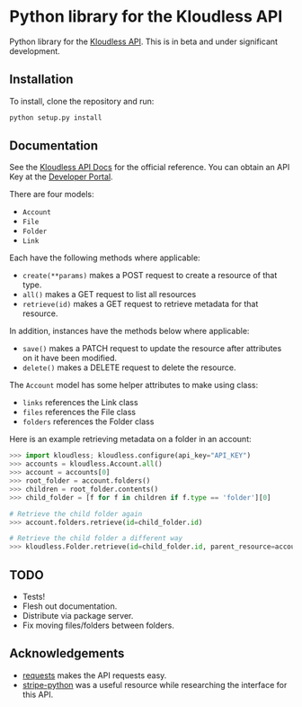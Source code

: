 Python library for the Kloudless API
=====================================

Python library for the [Kloudless API](https://developers.kloudless.com).
This is in beta and under significant development.

## Installation

To install, clone the repository and run:

```bash
python setup.py install
```

## Documentation

See the [Kloudless API Docs](https://developers.kloudless.com/docs) for the official reference.
You can obtain an API Key at the [Developer Portal](https://developers.kloudless.com).

There are four models:

* `Account`
* `File`
* `Folder`
* `Link`
 
Each have the following methods where applicable:

* `create(**params)` makes a POST request to create a resource of that type.
* `all()` makes a GET request to list all resources
* `retrieve(id)` makes a GET request to retrieve metadata for that resource.

In addition, instances have the methods below where applicable:

* `save()` makes a PATCH request to update the resource after attributes on it
  have been modified.
* `delete()` makes a DELETE request to delete the resource.

The `Account` model has some helper attributes to make using class:

* `links` references the Link class
* `files` references the File class
* `folders` references the Folder class

Here is an example retrieving metadata on a folder in an account:

```python
>>> import kloudless; kloudless.configure(api_key="API_KEY")
>>> accounts = kloudless.Account.all()
>>> account = accounts[0]
>>> root_folder = account.folders()
>>> children = root_folder.contents()
>>> child_folder = [f for f in children if f.type == 'folder'][0]

# Retrieve the child folder again
>>> account.folders.retrieve(id=child_folder.id)

# Retrieve the child folder a different way
>>> kloudless.Folder.retrieve(id=child_folder.id, parent_resource=account)
```

## TODO

* Tests!
* Flesh out documentation.
* Distribute via package server.
* Fix moving files/folders between folders.

## Acknowledgements

* [requests](https://github.com/kennethreitz/requests) makes the API requests easy.
* [stripe-python](https://github.com/stripe/stripe-python) was a useful resource while researching the interface for this API.

